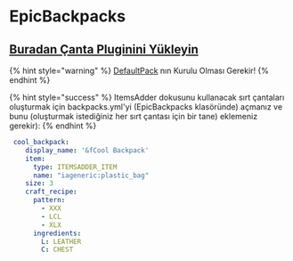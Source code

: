 # EpicBackpacks

## [Buradan Çanta Pluginini Yükleyin](https://www.spigotmc.org/resources/%E2%9C%85must-have%E2%9C%85-epic-backpacks.28981/)

{% hint style="warning" %}
[DefaultPack](../../first-install.md#default-pack-optional) nın Kurulu Olması Gerekir!
{% endhint %}

{% hint style="success" %}
ItemsAdder dokusunu kullanacak sırt çantaları oluşturmak için backpacks.yml'yi (EpicBackpacks klasöründe) açmanız ve bunu (oluşturmak istediğiniz her sırt çantası için bir tane) eklemeniz gerekir):
{% endhint %}

```yaml
 cool_backpack:
    display_name: '&fCool Backpack'
    item:
      type: ITEMSADDER_ITEM
      name: "iageneric:plastic_bag"
    size: 3
    craft_recipe:
      pattern:
        - XXX
        - LCL
        - XLX
      ingredients:
        L: LEATHER
        C: CHEST
```
